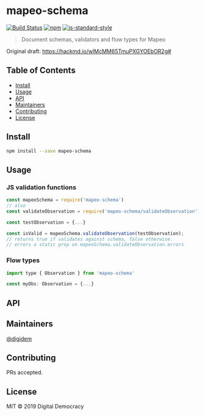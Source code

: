# mapeo-schema

[![Build Status](https://img.shields.io/travis/digidem/mapeo-schema.svg)](https://travis-ci.org/digidem/mapeo-schema)
[![npm](https://img.shields.io/npm/v/mapeo-schema.svg)](https://www.npmjs.com/package/mapeo-schema)
[![js-standard-style](https://img.shields.io/badge/code%20style-standard-brightgreen.svg?maxAge=2592000)](http://standardjs.com/)

> Document schemas, validators and flow types for Mapeo

Original draft: https://hackmd.io/wlMcMM65TmuPXGYOEbOR2g#

## Table of Contents

- [Install](#install)
- [Usage](#usage)
- [API](#api)
- [Maintainers](#maintainers)
- [Contributing](#contributing)
- [License](#license)

## Install

```sh
npm install --save mapeo-schema
```

## Usage

### JS validation functions

```js
const mapeoSchema = require('mapeo-schema')
// also
const validateObservation = require('mapeo-schema/validateObservation')

const testObservation = {...}

const isValid = mapeoSchema.validateObservation(testObservation);
// returns true if validates against schema, false otherwise.
// errors a static prop on mapeoSchema.validateObservation.errors
```

### Flow types

```js
import type { Observation } from 'mapeo-schema'

const myObs: Observation = {...}
```

## API

## Maintainers

[@digidem](https://github.com/digidem)

## Contributing

PRs accepted.

## License

MIT © 2019 Digital Democracy
